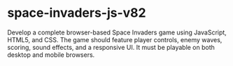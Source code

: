 # space-invaders-js-v82
Develop a complete browser-based Space Invaders game using JavaScript, HTML5, and CSS. The game should feature player controls, enemy waves, scoring, sound effects, and a responsive UI. It must be playable on both desktop and mobile browsers.
